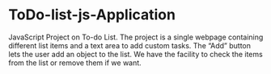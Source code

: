 # ToDo-list-js-Application
JavaScript Project on To-do List. The project is a single webpage containing different list items and a text area to add custom tasks. The “Add” button lets the user add an object to the list. We have the facility to check the items from the list or remove them if we want.
